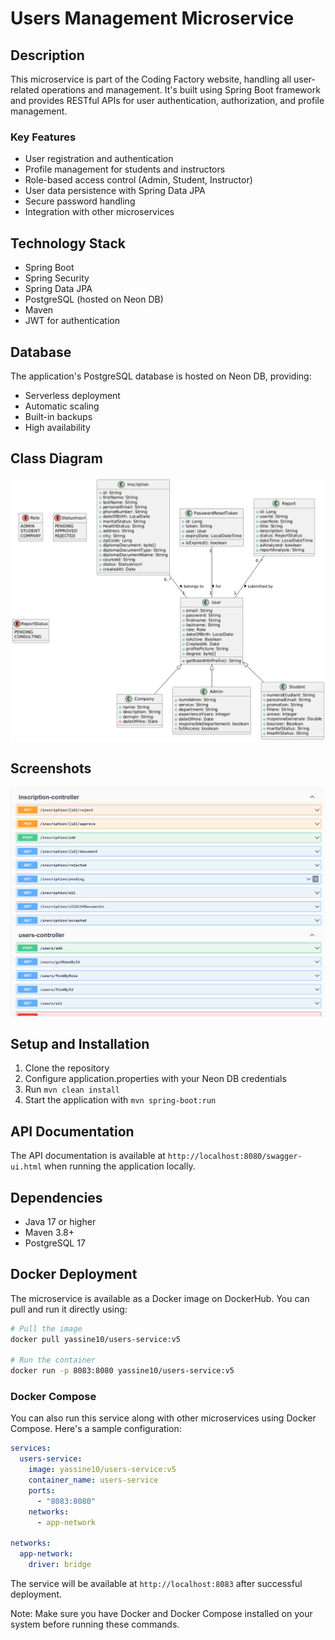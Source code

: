 # Users Management Microservice

## Description
This microservice is part of the Coding Factory website, handling all user-related operations and management. It's built using Spring Boot framework and provides RESTful APIs for user authentication, authorization, and profile management.

### Key Features
- User registration and authentication
- Profile management for students and instructors
- Role-based access control (Admin, Student, Instructor)
- User data persistence with Spring Data JPA
- Secure password handling
- Integration with other microservices

## Technology Stack
- Spring Boot
- Spring Security
- Spring Data JPA
- PostgreSQL (hosted on Neon DB)
- Maven
- JWT for authentication

## Database
The application's PostgreSQL database is hosted on Neon DB, providing:
- Serverless deployment
- Automatic scaling
- Built-in backups
- High availability

## Class Diagram
![Class Diagram](./diagrams/digram_class.png)

## Screenshots
![User Registration Interface](./screenshots/userMS_screenshot.png)

## Setup and Installation
1. Clone the repository
2. Configure application.properties with your Neon DB credentials
3. Run `mvn clean install`
4. Start the application with `mvn spring-boot:run`

## API Documentation
The API documentation is available at `http://localhost:8080/swagger-ui.html` when running the application locally.

## Dependencies
- Java 17 or higher
- Maven 3.8+
- PostgreSQL 17

## Docker Deployment
The microservice is available as a Docker image on DockerHub. You can pull and run it directly using:

```bash
# Pull the image
docker pull yassine10/users-service:v5

# Run the container
docker run -p 8083:8080 yassine10/users-service:v5
```

### Docker Compose
You can also run this service along with other microservices using Docker Compose. Here's a sample configuration:

```yaml
services:
  users-service:
    image: yassine10/users-service:v5
    container_name: users-service
    ports:
      - "8083:8080"
    networks:
      - app-network

networks:
  app-network:
    driver: bridge
```

The service will be available at `http://localhost:8083` after successful deployment.

Note: Make sure you have Docker and Docker Compose installed on your system before running these commands.